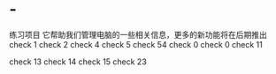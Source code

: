 # -
练习项目
它帮助我们管理电脑的一些相关信息，更多的新功能将在后期推出
check 1
check 2
check 4
check 5
check 54
check 0
check 0
check 11

check 13
check 14
check 15
check 23

